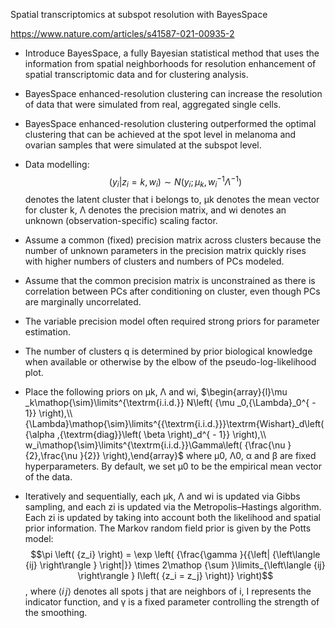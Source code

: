 Spatial transcriptomics at subspot resolution with BayesSpace

https://www.nature.com/articles/s41587-021-00935-2

- Introduce BayesSpace, a fully Bayesian statistical method that uses the information from spatial neighborhoods for resolution enhancement 
of spatial transcriptomic data and for clustering analysis.

- BayesSpace enhanced-resolution clustering can increase the resolution of data that were simulated from real, aggregated single cells.

- BayesSpace enhanced-resolution clustering outperformed the optimal clustering that can be achieved at the spot level in melanoma and 
ovarian samples that were simulated at the subspot level.

- Data modelling: 
 $$\left( {y_i{\mathrm{|}}z_i = k,w_i} \right) \sim N\left( {y_i;\mu _k,w_i^{ - 1}{\Lambda}^{ - 1}} \right)$$
denotes the latent cluster that i belongs to, μk denotes the mean vector for cluster k, Λ denotes the precision matrix, and wi denotes an unknown (observation-specific) scaling factor.

- Assume a common (fixed) precision matrix across clusters because the number of unknown parameters in the precision matrix quickly rises with higher numbers of 
clusters and numbers of PCs modeled.

- Assume that the common precision matrix is unconstrained as there is correlation between PCs after conditioning on cluster, even though PCs are marginally 
uncorrelated.

- The variable precision model often required strong priors for parameter estimation.

- The number of clusters q is determined by prior biological knowledge when available or otherwise by the elbow of the pseudo-log-likelihood plot.

- Place the following priors on μk, Λ and wi, 
$\begin{array}{l}\mu _k\mathop{\sim}\limits^{\textrm{i.i.d.}} N\left( {\mu _0,{\Lambda}_0^{ - 1}} \right),\\ {\Lambda}\mathop{\sim}\limits^{{\textrm{i.i.d.}}}\textrm{Wishart}_d\left( {\alpha ,{\textrm{diag}}\left( \beta \right)_d^{ - 1}} \right),\\ w_i\mathop{\sim}\limits^{\textrm{i.i.d.}}\Gamma\left( {\frac{\nu }{2},\frac{\nu }{2}} \right),\end{array}$
where μ0, Λ0, α and β are fixed hyperparameters. By default, we set μ0 to be the empirical mean vector of the data.

- Iteratively and sequentially, each μk, Λ and wi is updated via Gibbs sampling, and each zi is updated via the Metropolis–Hastings algorithm. Each zi is updated by taking into account both the likelihood and spatial prior information.
The Markov random field prior is given by the Potts model:
$$\pi \left( {z_i} \right) = \exp \left( {\frac{\gamma }{{\left| {\left\langle {ij} \right\rangle } \right|}} \times 2\mathop {\sum }\limits_{\left\langle {ij} \right\rangle } I\left( {z_i = z_j} \right)} \right)$$,
where $\left\langle {i\,j} \right\rangle$ denotes all spots j that are neighbors of i, I represents the indicator function, and γ is a fixed parameter controlling the strength of the smoothing.

